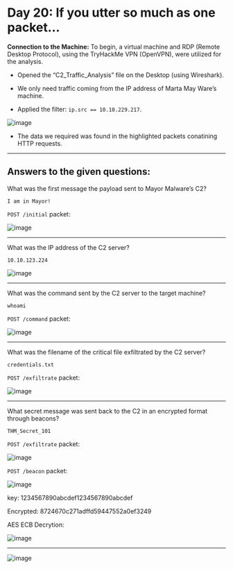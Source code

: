 # Day 20: If you utter so much as one packet…

**Connection to the Machine:**
To begin, a virtual machine and RDP (Remote Desktop Protocol), using the TryHackMe VPN (OpenVPN), were utilized for the analysis.

- Opened the “C2_Traffic_Analysis” file on the Desktop (using Wireshark).

- We only need traffic coming from the IP address of Marta May Ware’s machine.
- Applied the filter: `ip.src == 10.10.229.217`.

![image](https://github.com/user-attachments/assets/f08e7fc5-452d-4137-bb9b-0c5dfe4b8d8f)

- The data we required was found in the highlighted packets conatining HTTP requests.

---

## Answers to the given questions:

What was the first message the payload sent to Mayor Malware’s C2?

```
I am in Mayor!
```

`POST /initial` packet:

![image](https://github.com/user-attachments/assets/ee5c676a-6e91-4857-b817-15e81f212b6d)

---

What was the IP address of the C2 server?

```
10.10.123.224
```

![image](https://github.com/user-attachments/assets/c250083a-4ffc-4840-95d9-38468badcc62)

---

What was the command sent by the C2 server to the target machine?

```
whoami
```

`POST /command` packet:

![image](https://github.com/user-attachments/assets/cee9b1a0-e285-47a7-b12d-ab24a1d9edba)

---

What was the filename of the critical file exfiltrated by the C2 server?

```
credentials.txt
```

`POST /exfiltrate` packet:

![image](https://github.com/user-attachments/assets/57a201d4-c772-4e97-9220-50edf37260f2)

---

What secret message was sent back to the C2 in an encrypted format through beacons?

```
THM_Secret_101
```

`POST /exfiltrate` packet:

![image](https://github.com/user-attachments/assets/f8d89ef9-0b1f-46a0-ac11-a0df6a7e14d7)

`POST /beacon` packet:

![image](https://github.com/user-attachments/assets/2c15bc14-cc14-41fd-85ae-94b9eb69d32c)

key: 1234567890abcdef1234567890abcdef

Encrypted: 8724670c271adffd59447552a0ef3249

AES ECB Decrytion:

![image](https://github.com/user-attachments/assets/58e920d3-070b-4873-af50-5f29c59a97f8)


---

![image](https://github.com/user-attachments/assets/ec852b07-8392-4e00-a735-b7cb2a42469f)
